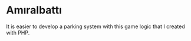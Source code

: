 # Amıralbattı
It is easier to develop a parking system with this game logic that I created with PHP.
